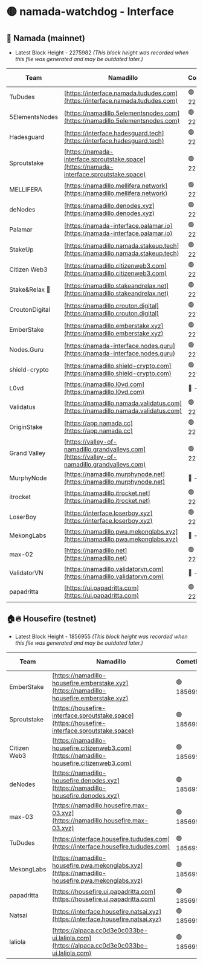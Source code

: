 # 🟡 namada-watchdog - Interface

## 🚀 Namada (mainnet)
- Latest Block Height - 2275982 *(This block height was recorded when this file was generated and may be outdated later.)*

| Team | Namadillo | CometBFT | Indexer | MASP Indexer |
|-|-|-|-|-|
| TuDudes | [https://interface.namada.tududes.com](https://interface.namada.tududes.com) | 🟢 2275965 | 🟢 2275965 | 🟢 2275965 |
| 5ElementsNodes | [https://namadillo.5elementsnodes.com](https://namadillo.5elementsnodes.com) | 🟢 2275966 | 🟢 2275966 | 🟢 2275966 |
| Hadesguard | [https://interface.hadesguard.tech](https://interface.hadesguard.tech) | 🟢 2275966 | 🟢 2275966 | 🟢 2275966 |
| Sproutstake | [https://namada-interface.sproutstake.space](https://namada-interface.sproutstake.space) | 🟢 2275966 | 🟢 2275966 | 🟢 2275966 |
| MELLIFERA | [https://namadillo.mellifera.network](https://namadillo.mellifera.network) | 🟢 2275967 | 🟢 2275967 | 🟢 2275967 |
| deNodes | [https://namadillo.denodes.xyz](https://namadillo.denodes.xyz) | 🟢 2275968 | 🟢 2275968 | 🟢 2275968 |
| Palamar | [https://namada-interface.palamar.io](https://namada-interface.palamar.io) | 🟢 2275968 | 🟢 2275968 | 🟢 2275968 |
| StakeUp | [https://namadillo.namada.stakeup.tech](https://namadillo.namada.stakeup.tech) | 🟢 2275969 | 🟢 2275969 | 🟢 2275969 |
| Citizen Web3 | [https://namadillo.citizenweb3.com](https://namadillo.citizenweb3.com) | 🟢 2275970 | 🟢 2275969 | 🟢 2275970 |
| Stake&Relax 🦥 | [https://namadillo.stakeandrelax.net](https://namadillo.stakeandrelax.net) | 🟢 2275970 | 🟢 2275970 | 🟢 2275970 |
| CroutonDigital | [https://namadillo.crouton.digital](https://namadillo.crouton.digital) | 🟢 2275971 | 🟢 2275971 | 🟢 2275970 |
| EmberStake | [https://namadillo.emberstake.xyz](https://namadillo.emberstake.xyz) | 🟢 2275971 | 🟢 2275971 | 🟢 2275971 |
| Nodes.Guru | [https://namada-interface.nodes.guru](https://namada-interface.nodes.guru) | 🟢 2275971 | 🟢 2275971 | 🟢 2275972 |
| shield-crypto | [https://namadillo.shield-crypto.com](https://namadillo.shield-crypto.com) | 🟢 2275972 | 🟢 2275972 | 🟢 2275972 |
| L0vd | [https://namadillo.l0vd.com](https://namadillo.l0vd.com) | 🔴 - | 🔴 - | 🔴 - |
| Validatus | [https://namadillo.namada.validatus.com](https://namadillo.namada.validatus.com) | 🟢 2275975 | 🔴 2274554 | 🔴 2177377 |
| OriginStake | [https://app.namada.cc](https://app.namada.cc) | 🟢 2275975 | 🟢 2275975 | 🟢 2275975 |
| Grand Valley | [https://valley-of-namadillo.grandvalleys.com](https://valley-of-namadillo.grandvalleys.com) | 🟢 2275975 | 🟢 2275975 | 🟢 2275975 |
| MurphyNode | [https://namadillo.murphynode.net](https://namadillo.murphynode.net) | 🔴 - | 🔴 - | 🔴 - |
| itrocket | [https://namadillo.itrocket.net](https://namadillo.itrocket.net) | 🟢 2275978 | 🟢 2275978 | 🟢 2275978 |
| LoserBoy | [https://interface.loserboy.xyz](https://interface.loserboy.xyz) | 🟢 2275979 | 🟢 2275979 | 🟢 2275978 |
| MekongLabs | [https://namadillo.pwa.mekonglabs.xyz](https://namadillo.pwa.mekonglabs.xyz) | 🔴 - | 🔴 - | 🔴 - |
| max-02 | [https://namadillo.net](https://namadillo.net) | 🟢 2275979 | 🟢 2275979 | 🟢 2275979 |
| ValidatorVN | [https://namadillo.validatorvn.com](https://namadillo.validatorvn.com) | 🔴 - | 🔴 - | 🔴 - |
| papadritta | [https://ui.papadritta.com](https://ui.papadritta.com) | 🟢 2275982 | 🟢 2275981 | 🟢 2275982 |

## 🏠🔥 Housefire (testnet)
- Latest Block Height - 1856955 *(This block height was recorded when this file was generated and may be outdated later.)*

| Team | Namadillo | CometBFT | Indexer | MASP Indexer |
|-|-|-|-|-|
| EmberStake | [https://namadillo-housefire.emberstake.xyz](https://namadillo-housefire.emberstake.xyz) | 🟢 1856952 | 🟢 1856952 | 🟢 1856952 |
| Sproutstake | [https://housefire-interface.sproutstake.space](https://housefire-interface.sproutstake.space) | 🟢 1856952 | 🟢 1856952 | 🟢 1856952 |
| Citizen Web3 | [https://namadillo-housefire.citizenweb3.com](https://namadillo-housefire.citizenweb3.com) | 🟢 1856953 | 🟢 1856953 | 🟢 1856953 |
| deNodes | [https://namadillo-housefire.denodes.xyz](https://namadillo-housefire.denodes.xyz) | 🟢 1856953 | 🟢 1856953 | 🟢 1856953 |
| max-03 | [https://namadillo.housefire.max-03.xyz](https://namadillo.housefire.max-03.xyz) | 🟢 1856954 | 🟢 1856953 | 🟢 1856953 |
| TuDudes | [https://interface.housefire.tududes.com](https://interface.housefire.tududes.com) | 🟢 1856954 | 🟢 1856954 | 🟢 1856954 |
| MekongLabs | [https://namadillo-housefire.pwa.mekonglabs.xyz](https://namadillo-housefire.pwa.mekonglabs.xyz) | 🟢 1856954 | 🟢 1856954 | 🟢 1856954 |
| papadritta | [https://housefire.ui.papadritta.com](https://housefire.ui.papadritta.com) | 🟢 1856955 | 🟢 1856955 | 🟢 1856955 |
| Natsai | [https://interface.housefire.natsai.xyz](https://interface.housefire.natsai.xyz) | 🟢 1856955 | 🟢 1856955 | 🟢 1856955 |
| laliola | [https://alpaca.cc0d3e0c033be-ui.laliola.com](https://alpaca.cc0d3e0c033be-ui.laliola.com) | 🟢 1856955 | 🟢 1856955 | 🟢 1856956 |

